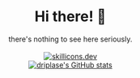 <h1 align="center">Hi there! 👋</h1>
<p align="center">
  there's nothing to see here seriously.<br><br>
  <a href="https://skillicons.dev"><img src="https://skillicons.dev/icons?i=js,html,css,nodejs,vue,nuxt,discordjs,figma,vscode" alt="skillicons.dev"></a><br>
  <a href="https://github.com/anuraghazra/github-readme-stats"><img src="https://github-readme-stats.vercel.app/api?username=driplase&theme=algolia&show_icons=true" alt="driplase's GitHub stats"></a>
</p>
